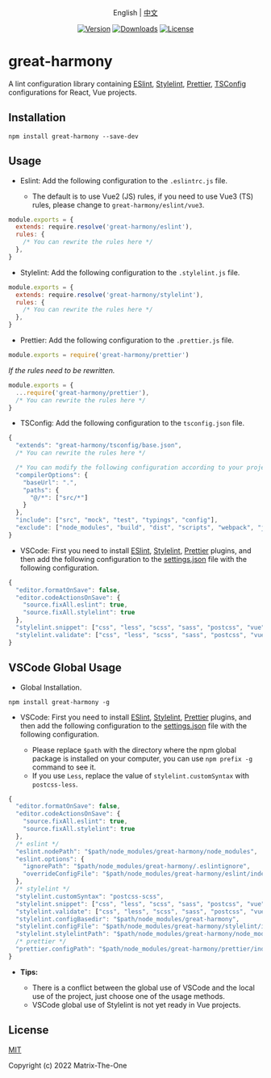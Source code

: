 <p align="center">
  English | <a href="./docs/README.zh-CN.md">中文</a>
</p>

<p align="center">
  <a href="https://www.npmjs.com/package/great-harmony"><img src="https://img.shields.io/npm/v/great-harmony.svg?sanitize=true" alt="Version"></a>
  <a href="https://npmcharts.com/compare/great-harmony?minimal=true"><img src="https://img.shields.io/npm/dm/great-harmony.svg?sanitize=true" alt="Downloads"></a>
  <a href="https://www.npmjs.com/package/great-harmony"><img src="https://img.shields.io/npm/l/great-harmony.svg?sanitize=true" alt="License"></a>
</p>

# great-harmony

A lint configuration library containing [ESlint], [Stylelint], [Prettier], [TSConfig] configurations for React, Vue projects.

## Installation

```shell
npm install great-harmony --save-dev
```

## Usage

- Eslint: Add the following configuration to the `.eslintrc.js` file.

  - The default is to use Vue2 (JS) rules, if you need to use Vue3 (TS) rules, please change to `great-harmony/eslint/vue3`.

```js
module.exports = {
  extends: require.resolve('great-harmony/eslint'),
  rules: {
    /* You can rewrite the rules here */
  },
}
```

- Stylelint: Add the following configuration to the `.stylelint.js` file.

```js
module.exports = {
  extends: require.resolve('great-harmony/stylelint'),
  rules: {
    /* You can rewrite the rules here */
  },
}
```

- Prettier: Add the following configuration to the `.prettier.js` file.

```js
module.exports = require('great-harmony/prettier')
```

_If the rules need to be rewritten._

```js
module.exports = {
  ...require('great-harmony/prettier'),
  /* You can rewrite the rules here */
}
```

- TSConfig: Add the following configuration to the `tsconfig.json` file.

```js
{
  "extends": "great-harmony/tsconfig/base.json",
  /* You can rewrite the rules here */

  /* You can modify the following configuration according to your project */
  "compilerOptions": {
    "baseUrl": ".",
    "paths": {
      "@/*": ["src/*"]
    }
  },
  "include": ["src", "mock", "test", "typings", "config"],
  "exclude": ["node_modules", "build", "dist", "scripts", "webpack", "jest"]
}
```

- VSCode: First you need to install [ESlint][vscode-eslint], [Stylelint][vscode-stylelint], [Prettier][vscode-prettier] plugins, and then add the following configuration to the [settings.json][vscode-settings] file with the following configuration.

```js
{
  "editor.formatOnSave": false,
  "editor.codeActionsOnSave": {
    "source.fixAll.eslint": true,
    "source.fixAll.stylelint": true
  },
  "stylelint.snippet": ["css", "less", "scss", "sass", "postcss", "vue"],
  "stylelint.validate": ["css", "less", "scss", "sass", "postcss", "vue"]
}
```

## VSCode Global Usage

- Global Installation.

```shell
npm install great-harmony -g
```

- VSCode: First you need to install [ESlint][vscode-eslint], [Stylelint][vscode-stylelint], [Prettier][vscode-prettier] plugins, and then add the following configuration to the [settings.json][vscode-settings] file with the following configuration.

  - Please replace `$path` with the directory where the npm global package is installed on your computer, you can use `npm prefix -g` command to see it.
  - If you use `Less`, replace the value of `stylelint.customSyntax` with `postcss-less`.

```js
{
  "editor.formatOnSave": false,
  "editor.codeActionsOnSave": {
    "source.fixAll.eslint": true,
    "source.fixAll.stylelint": true
  },
  /* eslint */
  "eslint.nodePath": "$path/node_modules/great-harmony/node_modules",
  "eslint.options": {
    "ignorePath": "$path/node_modules/great-harmony/.eslintignore",
    "overrideConfigFile": "$path/node_modules/great-harmony/eslint/index.js"
  },
  /* stylelint */
  "stylelint.customSyntax": "postcss-scss",
  "stylelint.snippet": ["css", "less", "scss", "sass", "postcss", "vue"],
  "stylelint.validate": ["css", "less", "scss", "sass", "postcss", "vue"],
  "stylelint.configBasedir": "$path/node_modules/great-harmony",
  "stylelint.configFile": "$path/node_modules/great-harmony/stylelint/index.js",
  "stylelint.stylelintPath": "$path/node_modules/great-harmony/node_modules/stylelint",
  /* prettier */
  "prettier.configPath": "$path/node_modules/great-harmony/prettier/index.js"
}
```

- **Tips:**

  - There is a conflict between the global use of VSCode and the local use of the project, just choose one of the usage methods.
  - VSCode global use of Stylelint is not yet ready in Vue projects.

## License

[MIT](https://opensource.org/licenses/MIT)

Copyright (c) 2022 Matrix-The-One

[eslint]: https://eslint.org/
[stylelint]: https://stylelint.io/
[prettier]: https://prettier.io/
[tsconfig]: https://www.typescriptlang.org/tsconfig
[vscode-eslint]: https://marketplace.visualstudio.com/items?itemName=dbaeumer.vscode-eslint
[vscode-stylelint]: https://marketplace.visualstudio.com/items?itemName=stylelint.vscode-stylelint
[vscode-prettier]: https://marketplace.visualstudio.com/items?itemName=esbenp.prettier-vscode
[vscode-settings]: https://code.visualstudio.com/docs/getstarted/settings
